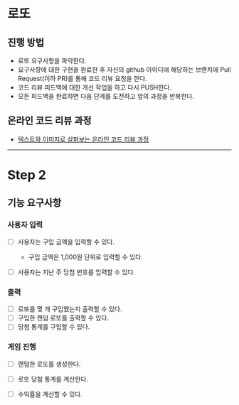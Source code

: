 # 로또
## 진행 방법
* 로또 요구사항을 파악한다.
* 요구사항에 대한 구현을 완료한 후 자신의 github 아이디에 해당하는 브랜치에 Pull Request(이하 PR)를 통해 코드 리뷰 요청을 한다.
* 코드 리뷰 피드백에 대한 개선 작업을 하고 다시 PUSH한다.
* 모든 피드백을 완료하면 다음 단계를 도전하고 앞의 과정을 반복한다.

## 온라인 코드 리뷰 과정
* [텍스트와 이미지로 살펴보는 온라인 코드 리뷰 과정](https://github.com/next-step/nextstep-docs/tree/master/codereview)

---
# Step 2 

## 기능 요구사항 

### 사용자 입력 
- [ ] 사용자는 구입 금액을 입력할 수 있다. 
  - 구입 금액은 1,000원 단위로 입력할 수 있다.

- [ ] 사용자는 지난 주 당첨 번호를 입력할 수 있다. 

### 출력 
- [ ] 로또를 몇 개 구입했는지 출력할 수 있다. 
- [ ] 구입한 랜덤 로또를 출력할 수 있다.
- [ ] 당첨 통계를 구입할 수 있다. 

### 게임 진행 
- [ ] 랜덤한 로또를 생성한다. 
- [ ] 로또 당첨 통계를 계산한다. 
- [ ] 수익률을 계산할 수 있다.

